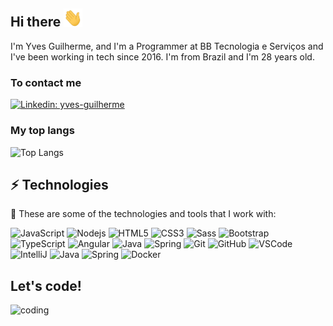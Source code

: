 <h2>Hi there <img alt="hi" title="#hi" src="img/hi-there.gif" width="30px" /> </h2>

I'm Yves Guilherme, and I'm a Programmer at BB Tecnologia e Serviços and I've been working in tech since 2016. I'm from Brazil and I'm 28 years old.

### To contact me

[![Linkedin: yves-guilherme](https://img.shields.io/badge/-Linkedin-blue?style=flat-square&logo=Linkedin&logoColor=white&link=https://www.linkedin.com/in/yves-guilherme/)](https://www.linkedin.com/in/yves-guilherme/)

### My top langs

![Top Langs](https://github-readme-stats.vercel.app/api/top-langs/?username=yvesguilherme&layout=compact)

## ⚡ Technologies

:hammer: These are some of the technologies and tools that I work with:

![JavaScript](https://img.shields.io/badge/-JavaScript-black?style=flat-square&logo=javascript)
![Nodejs](https://img.shields.io/badge/-Nodejs-339933?style=flat-square&logo=Node.js&logoColor=white)
![HTML5](https://img.shields.io/badge/-HTML5-E34F26?style=flat-square&logo=html5&logoColor=white)
![CSS3](https://img.shields.io/badge/-CSS3-1572B6?style=flat-square&logo=css3)
![Sass](https://img.shields.io/badge/-Sass-CC6699?style=flat-square&logo=sass&logoColor=white)
![Bootstrap](https://img.shields.io/badge/-Bootstrap-563D7C?style=flat-square&logo=bootstrap)
![TypeScript](https://img.shields.io/badge/-TypeScript-007ACC?style=flat-square&logo=typescript)
![Angular](https://img.shields.io/badge/-Angular-DD0031?style=flat-square&logo=angular)
![Java](https://img.shields.io/badge/-Java-007396?style=flat-square&logo=java)
![Spring](https://img.shields.io/badge/-Spring-6DB33F?style=flat-square&logo=spring&logoColor=white)
![Git](https://img.shields.io/badge/-Git-black?style=flat-square&logo=git)
![GitHub](https://img.shields.io/badge/-GitHub-181717?style=flat-square&logo=github)
![VSCode](https://img.shields.io/badge/-VSCode-007ACC?style=flat-square&logo=visual-studio-code&logoColor=white)
![IntelliJ](https://img.shields.io/badge/-IntelliJ%20IDEA-black?style=flat-square&logo=intellij-idea&logoColor=white)
![Java](https://img.shields.io/badge/-Java-007396?style=flat-square&logo=java)
![Spring](https://img.shields.io/badge/-Spring-6DB33F?style=flat-square&logo=spring&logoColor=white)
![Docker](https://img.shields.io/badge/-Docker-2496ED?style=flat-square&logo=docker&logoColor=white)

## Let's code!

<img alt="coding" title="#coding" src="img/coding.gif" width="200px" height="200px" />

